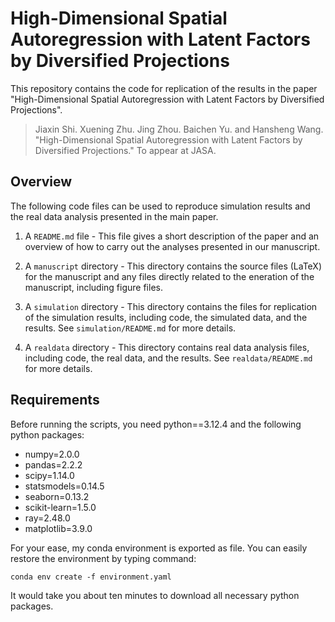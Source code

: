 High-Dimensional Spatial Autoregression with Latent Factors by Diversified Projections
================


This repository contains the code for replication of the results in the paper "High-Dimensional Spatial Autoregression with Latent Factors by Diversified Projections".

> Jiaxin Shi. Xuening Zhu. Jing Zhou. Baichen Yu. and Hansheng Wang. "High-Dimensional Spatial Autoregression with Latent Factors by Diversified Projections." To appear at JASA.

## Overview
The following code files can be used to reproduce simulation results and the real data analysis presented in the main paper.

1.  A `README.md` file - This file gives a short description of the paper and an overview of how to carry out the analyses presented in our manuscript.
   
2.  A `manuscript` directory - This directory contains the source files (LaTeX) for the manuscript and any files directly related to the eneration of the manuscript, including figure files.
   
3.  A `simulation` directory - This directory contains the files for replication of the simulation results, including code, the simulated data, and the results. See `simulation/README.md` for more details.
   
4.  A `realdata` directory - This directory contains real data analysis files, including code, the real data, and the results. See `realdata/README.md` for more details.

## Requirements

Before running the scripts, you need python==3.12.4 and the following python packages:
- numpy=2.0.0
- pandas=2.2.2
- scipy=1.14.0
- statsmodels=0.14.5
- seaborn=0.13.2
- scikit-learn=1.5.0
- ray=2.48.0
- matplotlib=3.9.0

For your ease, my conda environment is exported as file. You can easily restore the environment by typing command: 

    conda env create -f environment.yaml

It would take you about ten minutes to download all necessary python packages.
